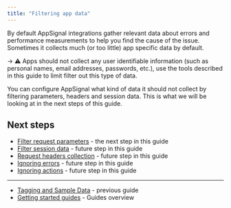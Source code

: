 ```yaml
---
title: "Filtering app data"
---
```


By default AppSignal integrations gather relevant data about errors and performance measurements to help you find the cause of the issue. Sometimes it collects much (or too little) app specific data by default.

-> ⚠️ Apps should not collect any user identifiable information (such as personal names, email addresses, passwords, etc.), use the tools described in this guide to limit filter out this type of data.

You can configure AppSignal what kind of data it should not collect by filtering parameters, headers and session data. This is what we will be looking at in the next steps of this guide.

## Next steps

- [Filter request parameters](/guides/filter-data/filter-parameters.html) - the next step in this guide
- [Filter session data](/guides/filter-data/filter-session-data.html) - future step in this guide
- [Request headers collection](/guides/filter-data/filter-headers.html) - future step in this guide
- [Ignoring errors](/guides/filter-data/ignore-errors.html) - future step in this guide
- [Ignoring actions](/guides/filter-data/ignore-actions.html) - future step in this guide

---

- [Tagging and Sample Data](/guides/tagging-sample-data) - previous guide
- [Getting started guides](/guides/) - Guides overview

